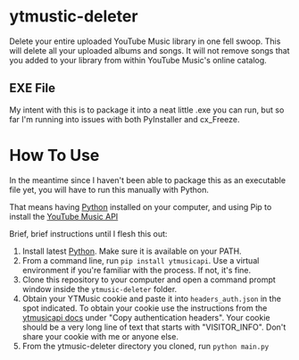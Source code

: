 # ytmustic-deleter
Delete your entire uploaded YouTube Music library in one fell swoop. This will delete all your uploaded albums and songs. It will not remove songs that you added to your library from within YouTube Music's online catalog.

## EXE File
My intent with this is to package it into a neat little .exe you can run, but so far I'm running into issues with both PyInstaller and cx_Freeze.

# How To Use
In the meantime since I haven't been able to package this as an executable file yet, you will have to run this manually with Python.

That means having [Python](https://www.python.org/downloads/) installed on your computer, and using Pip to install the [YouTube Music API](https://github.com/sigma67/ytmusicapi)

Brief, brief instructions until I flesh this out:  
1. Install latest [Python](https://www.python.org/downloads/). Make sure it is available on your PATH.
1. From a command line, run `pip install ytmusicapi`. Use a virtual environment if you're familiar with the process. If not, it's fine.
1. Clone this repository to your computer and open a command prompt window inside the `ytmusic-deleter` folder.
1. Obtain your YTMusic cookie and paste it into `headers_auth.json` in the spot indicated. To obtain your cookie use the instructions from the [ytmusicapi docs](https://ytmusicapi.readthedocs.io/en/latest/setup.html) under "Copy authentication headers". Your cookie should be a very long line of text that starts with "VISITOR_INFO". Don't share your cookie with me or anyone else.
1. From the ytmusic-deleter directory you cloned, run `python main.py`
